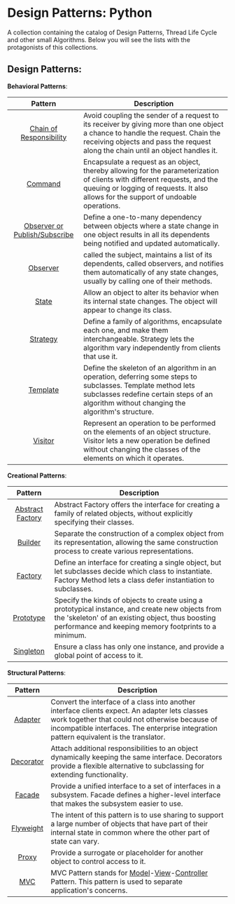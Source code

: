 Design Patterns: Python
=======================

A collection containing the catalog of Design Patterns, Thread Life Cycle and other small Algorithms. Below you will see the lists with the protagonists of this collections. 

## **Design Patterns**:

**Behavioral Patterns**:

| Pattern | Description |
|:-------:| ----------- |
| [Chain of Responsibility](Behavioral/ChainOfResponsability.py) | Avoid coupling the sender of a request to its receiver by giving more than one object a chance to handle the request. Chain the receiving objects and pass the request along the chain until an object handles it. |
| [Command](Behavioral/Command.py) | Encapsulate a request as an object, thereby allowing for the parameterization of clients with different requests, and the queuing or logging of requests. It also allows for the support of undoable operations.	 |
| [Observer or Publish/Subscribe](Behavioral/PublishSubscribe/DriverObserver.py) | Define a one-to-many dependency between objects where a state change in one object results in all its dependents being notified and updated automatically.	 |
| [Observer](Behavioral/State.py) | called the subject, maintains a list of its dependents, called observers, and notifies them automatically of any state changes, usually by calling one of their methods.	 |
| [State](Behavioral/State.py) | Allow an object to alter its behavior when its internal state changes. The object will appear to change its class.	 |
| [Strategy](Behavioral/Strategy.py) | Define a family of algorithms, encapsulate each one, and make them interchangeable. Strategy lets the algorithm vary independently from clients that use it.	 |
| [Template](Behavioral/Template.py) | Define the skeleton of an algorithm in an operation, deferring some steps to subclasses. Template method lets subclasses redefine certain steps of an algorithm without changing the algorithm's structure.	 |
| [Visitor](Behavioral/Visitor.py) | Represent an operation to be performed on the elements of an object structure. Visitor lets a new operation be defined without changing the classes of the elements on which it operates.		 |


**Creational Patterns**:

| Pattern | Description |
|:-------:| ----------- |
| [Abstract Factory](Creational/AbstractFactory.py) | Abstract Factory offers the interface for creating a family of related objects, without explicitly specifying their classes.	|
| [Builder](Creational/Builder.py) | Separate the construction of a complex object from its representation, allowing the same construction process to create various representations.	 |
| [Factory](Creational/Factory.py) | Define an interface for creating a single object, but let subclasses decide which class to instantiate. Factory Method lets a class defer instantiation to subclasses.		 |
| [Prototype](Creational/Prototype.py) | Specify the kinds of objects to create using a prototypical instance, and create new objects from the 'skeleton' of an existing object, thus boosting performance and keeping memory footprints to a minimum.		 |
| [Singleton](Creational/Singleton.py) | Ensure a class has only one instance, and provide a global point of access to it.		 |



**Structural Patterns**:

| Pattern | Description |
|:-------:| ----------- |
| [Adapter](Structural/Adapter.py) | Convert the interface of a class into another interface clients expect. An adapter lets classes work together that could not otherwise because of incompatible interfaces. The enterprise integration pattern equivalent is the translator.		|
| [Decorator](Structural/Decorator.py) | Attach additional responsibilities to an object dynamically keeping the same interface. Decorators provide a flexible alternative to subclassing for extending functionality.		 |
| [Facade](Structural/Facade.py) | Provide a unified interface to a set of interfaces in a subsystem. Facade defines a higher-level interface that makes the subsystem easier to use.			 |
| [Flyweight](Structural/Flyweight.py) | The intent of this pattern is to use sharing to support a large number of objects that have part of their internal state in common where the other part of state can vary.		|
| [Proxy](Structural/Proxy.py) | Provide a surrogate or placeholder for another object to control access to it.			 |
| [MVC](Structural/MVC/main.py) | MVC Pattern stands for [Model](Structural/MVC/Model.py)-[View](Structural/MVC/View.py)-[Controller](Structural/MVC/Controller.py) Pattern. This pattern is used to separate application's concerns.
